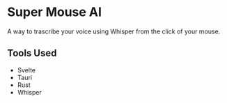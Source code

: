 # Super Mouse AI

A way to trascribe your voice using Whisper from the click of your mouse.

## Tools Used

* Svelte
* Tauri
* Rust
* Whisper
